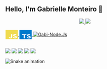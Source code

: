 ## Hello, I'm Gabrielle Monteiro 👋

<div align="center">
 <a href="https://github.com/MonteiroGab">
 <img height="180em" src="https://github-readme-stats.vercel.app/api?username=MonteiroGab&show_icons=true&theme=radical&include_all_commits=true&count_private=true"/>
 <img height="180em" src="https://github-readme-stats.vercel.app/api/top-langs/?username=MonteiroGab&layout=compact&langs_count=7&theme=radical"/>
</div>
  <div style="display: inline_block"><br>
  <img align="center" alt="Gabi-Js" height="30" width="40" src="https://raw.githubusercontent.com/devicons/devicon/master/icons/javascript/javascript-plain.svg">
  <img align="center" alt="Gabi-Ts" height="30" width="40" src="https://raw.githubusercontent.com/devicons/devicon/master/icons/typescript/typescript-plain.svg">
  <img align="center" alt="Gabi-Node.Js" height="30" width="50" src="https://cdn.jsdelivr.net/gh/devicons/devicon/icons/nodejs/nodejs-original.svg">
</div>

  ##
  
  <div> 
  <a href="https://www.instagram.com/_monteirogabi/" target="_blank"><img src="https://img.shields.io/badge/-Instagram-%23E4405F?style=for-the-badge&logo=instagram&logoColor=white" target="_blank"></a>
  <a href="https://www.linkedin.com/in/gabrielle-monteiro-422b70a5/" target="_blank"><img src="https://img.shields.io/badge/-LinkedIn-%230077B5?style=for-the-badge&logo=linkedin&logoColor=white" target="_blank"></a> 
  <a href="https://www.facebook.com/gabrielle.monteiro.965" target="_blank"><img src="https://img.shields.io/badge/Facebook-1877F2?style=for-the-badge&logo=facebook&logoColor=white" target="_blank"></a>  
  <a href ="mailto:gabrielle.monteiro95@outlook.com"><img src="https://img.shields.io/badge/Microsoft_Outlook-0078D4?style=for-the-badge&logo=microsoft-outlook&logoColor=white" target="_blank"></a> 
  <a href="https://steamcommunity.com/profiles/76561198068040661/" target="_blank"><img src="https://img.shields.io/badge/Steam-000000?style=for-the-badge&logo=steam&logoColor=white" target="_blank"></a> 
  
  ![Snake animation](https://github.com/MonteiroGab/MonteiroGab/blob/output/github-contribution-grid-snake.svg)
  
  </div>
  
